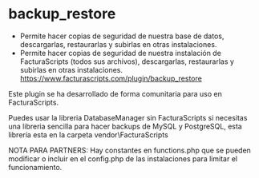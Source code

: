 # backup_restore

* Permite hacer copias de seguridad de nuestra base de datos, descargarlas, restaurarlas y subirlas en otras instalaciones.
* Permite hacer copias de seguridad de nuestra instalación de FacturaScripts (todos sus archivos), descargarlas, restaurarlas y subirlas en otras instalaciones.
https://www.facturascripts.com/plugin/backup_restore

Este plugin se ha desarrollado de forma comunitaria para uso en FacturaScripts.

Puedes usar la libreria DatabaseManager sin FacturaScripts si necesitas una libreria sencilla para hacer backups de MySQL y PostgreSQL, esta librería esta en la carpeta vendor\FacturaScripts

NOTA PARA PARTNERS: Hay constantes en functions.php que se pueden modificar o incluir en el config.php de las instalaciones para limitar el funcionamiento.